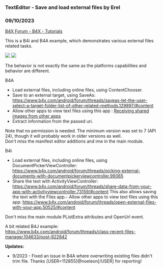 ###  TextEditor - Save and load external files by Erel
### 09/10/2023
[B4X Forum - B4X - Tutorials](https://www.b4x.com/android/forum/threads/132731/)

This is a B4i and B4A example, which demonstrates various external files related tasks.  
  
![](https://www.b4x.com/android/forum/attachments/116714) ![](https://www.b4x.com/android/forum/attachments/116715)  
  
The behavior is not exactly the same as the platforms capabilities and behavior are different.  
  
B4A  

- Load external files, including online files, using ContentChooser.
- Save to an external target, using SaveAs: <https://www.b4x.com/android/forum/threads/saveas-let-the-user-select-a-target-folder-list-of-other-related-methods.129897/#content>
- Allow other apps to view text files using this app : [Receiving shared images from other apps](https://www.b4x.com/android/forum/threads/81041/#content)
- Extract information from the passed uri.

Note that no permission is needed. The minimum version was set to 7 (API 24), though it will probably work in older versions as well.  
Don't miss the manifest editor additions and ime in the main module.  
  
B4i  

- Load external files, including online files, using DocumentPickerViewController: <https://www.b4x.com/android/forum/threads/picking-external-documents-with-documentpickerviewcontroller.99365>
- Share the text with ActivityViewController: <https://www.b4x.com/android/forum/threads/share-data-from-your-app-with-activityviewcontroller.73159/#content>
This also allows saving the text with the Files app.- Allow other apps to view text files using this app: <https://www.b4x.com/android/forum/threads/open-external-files-with-your-app.50525/#content>

Don't miss the main module PListExtra attributes and OpenUrl event.  
  
A bit related B4J example: <https://www.b4x.com/android/forum/threads/class-recent-files-manager.104633/post-822842>  
  
  
**Updates:**  
  
- 9/2023 - Fixed an issue in B4A where overwriting existing files didn't trim file. Thanks [USER=112855]@noeleon[/USER] for reporting!
